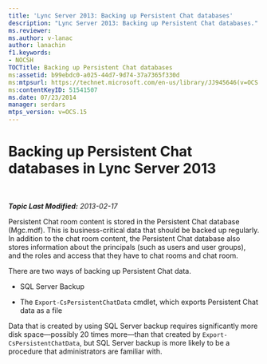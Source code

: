 ```yaml
---
title: 'Lync Server 2013: Backing up Persistent Chat databases'
description: "Lync Server 2013: Backing up Persistent Chat databases."
ms.reviewer: 
ms.author: v-lanac
author: lanachin
f1.keywords:
- NOCSH
TOCTitle: Backing up Persistent Chat databases
ms:assetid: b99ebdc0-a025-44d7-9d74-37a7365f330d
ms:mtpsurl: https://technet.microsoft.com/en-us/library/JJ945646(v=OCS.15)
ms:contentKeyID: 51541507
ms.date: 07/23/2014
manager: serdars
mtps_version: v=OCS.15
---
```


# Backing up Persistent Chat databases in Lync Server 2013

<div data-xmlns="http://www.w3.org/1999/xhtml">

<div class="topic" data-xmlns="http://www.w3.org/1999/xhtml" data-msxsl="urn:schemas-microsoft-com:xslt" data-cs="https://msdn.microsoft.com/">

<div data-asp="https://msdn2.microsoft.com/asp">



</div>

<div id="mainSection">

<div id="mainBody">

<span> </span>

_**Topic Last Modified:** 2013-02-17_

Persistent Chat room content is stored in the Persistent Chat database (Mgc.mdf). This is business-critical data that should be backed up regularly. In addition to the chat room content, the Persistent Chat database also stores information about the principals (such as users and user groups), and the roles and access that they have to chat rooms and chat room.

There are two ways of backing up Persistent Chat data.

  - SQL Server Backup

  - The `Export-CsPersistentChatData` cmdlet, which exports Persistent Chat data as a file

Data that is created by using SQL Server backup requires significantly more disk space—possibly 20 times more—than that created by `Export-CsPersistentChatData`, but SQL Server backup is more likely to be a procedure that administrators are familiar with.

</div>

<span> </span>

</div>

</div>

</div>

